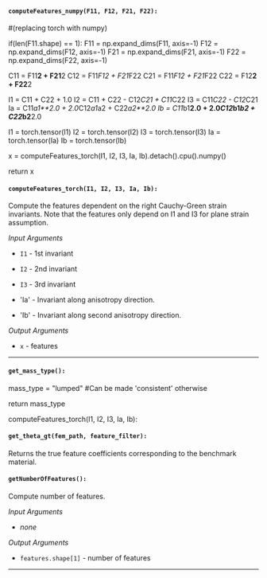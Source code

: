 #### `computeFeatures_numpy(F11, F12, F21, F22):`

#(replacing torch with numpy)

if(len(F11.shape) == 1):
F11 = np.expand_dims(F11, axis=-1)
F12 = np.expand_dims(F12, axis=-1)
F21 = np.expand_dims(F21, axis=-1)
F22 = np.expand_dims(F22, axis=-1)

C11 = F11**2 + F21**2
C12 = F11*F12 + F21*F22
C21 = F11*F12 + F21*F22
C22 = F12**2 + F22**2

I1 = C11 + C22 + 1.0
I2 = C11 + C22 - C12*C21 + C11*C22
I3 = C11*C22 - C12*C21
Ia = C11*a1**2.0 + 2.0*C12*a1*a2 + C22*a2**2.0
Ib = C11*b1**2.0 + 2.0*C12*b1*b2 + C22*b2**2.0

I1 = torch.tensor(I1)
I2 = torch.tensor(I2)
I3 = torch.tensor(I3)
Ia = torch.tensor(Ia)
Ib = torch.tensor(Ib)


x = computeFeatures_torch(I1, I2, I3, Ia, Ib).detach().cpu().numpy()

return x


#### `computeFeatures_torch(I1, I2, I3, Ia, Ib):`

Compute the features dependent on the right Cauchy-Green strain invariants.
Note that the features only depend on I1 and I3 for plane strain assumption.

_Input Arguments_

- `I1` - 1st invariant
   
- `I2` - 2nd invariant
   
- `I3` - 3rd invariant
   
- 'Ia' - Invariant along anisotropy direction.
   
- 'Ib' - Invariant along second anisotropy direction.
   
_Output Arguments_

- `x` - features
   
---
   

#### `get_mass_type():`

mass_type = "lumped" #Can be made 'consistent' otherwise

return mass_type


computeFeatures_torch(I1, I2, I3, Ia, Ib):

#### `get_theta_gt(fem_path, feature_filter):`

Returns the true feature coefficients corresponding to the benchmark material.


#### `getNumberOfFeatures():`

Compute number of features.

_Input Arguments_

- _none_
   
_Output Arguments_

- `features.shape[1]` - number of features
   
---
   